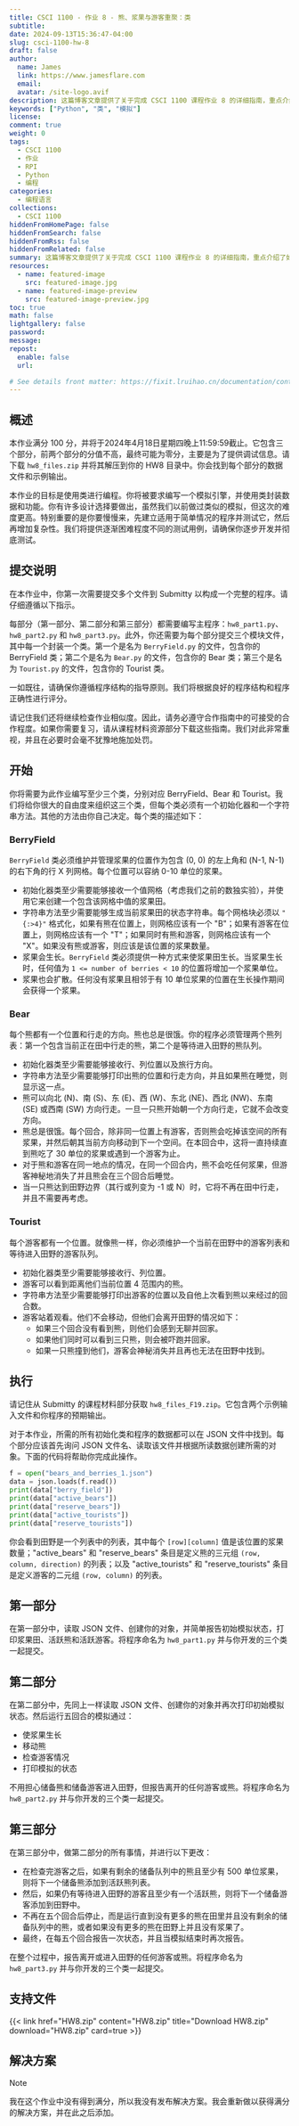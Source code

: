 ```yaml
---
title: CSCI 1100 - 作业 8 - 熊、浆果与游客重聚：类
subtitle:
date: 2024-09-13T15:36:47-04:00
slug: csci-1100-hw-8
draft: false
author:
  name: James
  link: https://www.jamesflare.com
  email:
  avatar: /site-logo.avif
description: 这篇博客文章提供了关于完成 CSCI 1100 课程作业 8 的详细指南，重点介绍了如何使用 Python 类模拟一个有熊和游客的莓果田。它涵盖了 BerryField、Bear 和 Tourist 类的创建，以及提交作业的说明。
keywords: ["Python", "类", "模拟"]
license:
comment: true
weight: 0
tags:
  - CSCI 1100
  - 作业
  - RPI
  - Python
  - 编程
categories:
  - 编程语言
collections:
  - CSCI 1100
hiddenFromHomePage: false
hiddenFromSearch: false
hiddenFromRss: false
hiddenFromRelated: false
summary: 这篇博客文章提供了关于完成 CSCI 1100 课程作业 8 的详细指南，重点介绍了如何使用 Python 类模拟一个有熊和游客的莓果田。它涵盖了 BerryField、Bear 和 Tourist 类的创建，以及提交作业的说明。
resources:
  - name: featured-image
    src: featured-image.jpg
  - name: featured-image-preview
    src: featured-image-preview.jpg
toc: true
math: false
lightgallery: false
password:
message:
repost:
  enable: false
  url:

# See details front matter: https://fixit.lruihao.cn/documentation/content-management/introduction/#front-matter
---
```


<!--more-->

## 概述
  
本作业满分 100 分，并将于2024年4月18日星期四晚上11:59:59截止。它包含三个部分，前两个部分的分值不高，最终可能为零分，主要是为了提供调试信息。请下载 `hw8_files.zip` 并将其解压到你的 HW8 目录中。你会找到每个部分的数据文件和示例输出。

本作业的目标是使用类进行编程。你将被要求编写一个模拟引擎，并使用类封装数据和功能。你有许多设计选择要做出，虽然我们以前做过类似的模拟，但这次的难度更高。特别重要的是你要慢慢来，先建立适用于简单情况的程序并测试它，然后再增加复杂性。我们将提供逐渐困难程度不同的测试用例，请确保你逐步开发并彻底测试。

## 提交说明

在本作业中，你第一次需要提交多个文件到 Submitty 以构成一个完整的程序。请仔细遵循以下指示。

每部分（第一部分、第二部分和第三部分）都需要编写主程序：`hw8_part1.py`、`hw8_part2.py` 和 `hw8_part3.py`。此外，你还需要为每个部分提交三个模块文件，其中每一个封装一个类。第一个是名为 `BerryField.py` 的文件，包含你的 BerryField 类；第二个是名为 `Bear.py` 的文件，包含你的 Bear 类；第三个是名为 `Tourist.py` 的文件，包含你的 Tourist 类。

一如既往，请确保你遵循程序结构的指导原则。我们将根据良好的程序结构和程序正确性进行评分。

请记住我们还将继续检查作业相似度。因此，请务必遵守合作指南中的可接受的合作程度。如果你需要复习，请从课程材料资源部分下载这些指南。我们对此非常重视，并且在必要时会毫不犹豫地施加处罚。

## 开始

你将需要为此作业编写至少三个类，分别对应 BerryField、Bear 和 Tourist。我们将给你很大的自由度来组织这三个类，但每个类必须有一个初始化器和一个字符串方法。其他的方法由你自己决定。每个类的描述如下：

### BerryField

`BerryField` 类必须维护并管理浆果的位置作为包含 (0, 0) 的左上角和 (N-1, N-1) 的右下角的行 X 列网格。每个位置可以容纳 0-10 单位的浆果。

- 初始化器类至少需要能够接收一个值网格（考虑我们之前的数独实验），并使用它来创建一个包含该网格中值的浆果田。
- 字符串方法至少需要能够生成当前浆果田的状态字符串。每个网格块必须以 `"{:>4}"` 格式化，如果有熊在位置上，则网格应该有一个 "B"；如果有游客在位置上，则网格应该有一个 "T"；如果同时有熊和游客，则网格应该有一个 "X"。如果没有熊或游客，则应该是该位置的浆果数量。
- 浆果会生长。`BerryField` 类必须提供一种方式来使浆果田生长。当浆果生长时，任何值为 `1 <= number of berries < 10` 的位置将增加一个浆果单位。
- 浆果也会扩散。任何没有浆果且相邻于有 10 单位浆果的位置在生长操作期间会获得一个浆果。

### Bear

每个熊都有一个位置和行走的方向。熊也总是很饿。你的程序必须管理两个熊列表：第一个包含当前正在田中行走的熊，第二个是等待进入田野的熊队列。

- 初始化器类至少需要能够接收行、列位置以及旅行方向。
- 字符串方法至少需要能够打印出熊的位置和行走方向，并且如果熊在睡觉，则显示这一点。
- 熊可以向北 (N)、南 (S)、东 (E)、西 (W)、东北 (NE)、西北 (NW)、东南 (SE) 或西南 (SW) 方向行走。一旦一只熊开始朝一个方向行走，它就不会改变方向。
- 熊总是很饿。每个回合，除非同一位置上有游客，否则熊会吃掉该空间的所有浆果，并然后朝其当前方向移动到下一个空间。在本回合中，这将一直持续直到熊吃了 30 单位的浆果或遇到一个游客为止。
- 对于熊和游客在同一地点的情况，在同一个回合内，熊不会吃任何浆果，但游客神秘地消失了并且熊会在三个回合后睡觉。
- 当一只熊达到田野边界（其行或列变为 -1 或 N）时，它将不再在田中行走，并且不需要再考虑。

### Tourist

每个游客都有一个位置。就像熊一样，你必须维护一个当前在田野中的游客列表和等待进入田野的游客队列。

- 初始化器类至少需要能够接收行、列位置。
- 游客可以看到距离他们当前位置 4 范围内的熊。
- 字符串方法至少需要能够打印出游客的位置以及自他上次看到熊以来经过的回合数。
- 游客站着观看。他们不会移动，但他们会离开田野的情况如下：
  - 如果三个回合没有看到熊，则他们会感到无聊并回家。
  - 如果他们同时可以看到三只熊，则会被吓跑并回家。
  - 如果一只熊撞到他们，游客会神秘消失并且再也无法在田野中找到。

## 执行

请记住从 Submitty 的课程材料部分获取 `hw8_files_F19.zip`。它包含两个示例输入文件和你程序的预期输出。

对于本作业，所需的所有初始化类和程序的数据都可以在 JSON 文件中找到。每个部分应该首先询问 JSON 文件名、读取该文件并根据所读数据创建所需的对象。下面的代码将帮助你完成此操作。

```python
f = open("bears_and_berries_1.json")
data = json.loads(f.read())
print(data["berry_field"])
print(data["active_bears"])
print(data["reserve_bears"])
print(data["active_tourists"])
print(data["reserve_tourists"])
```

你会看到田野是一个列表中的列表，其中每个 `[row][column]` 值是该位置的浆果数量；"active_bears" 和 "reserve_bears" 条目是定义熊的三元组 `(row, column, direction)` 的列表；以及 "active_tourists" 和 "reserve_tourists" 条目是定义游客的二元组 `(row, column)` 的列表。

## 第一部分

在第一部分中，读取 JSON 文件、创建你的对象，并简单报告初始模拟状态，打印浆果田、活跃熊和活跃游客。将程序命名为 `hw8_part1.py` 并与你开发的三个类一起提交。

## 第二部分

在第二部分中，先同上一样读取 JSON 文件、创建你的对象并再次打印初始模拟状态。然后运行五回合的模拟通过：

- 使浆果生长
- 移动熊
- 检查游客情况
- 打印模拟的状态

不用担心储备熊和储备游客进入田野，但报告离开的任何游客或熊。将程序命名为 `hw8_part2.py` 并与你开发的三个类一起提交。

## 第三部分

在第三部分中，做第二部分的所有事情，并进行以下更改：

- 在检查完游客之后，如果有剩余的储备队列中的熊且至少有 500 单位浆果，则将下一个储备熊添加到活跃熊列表。
- 然后，如果仍有等待进入田野的游客且至少有一个活跃熊，则将下一个储备游客添加到田野中。
- 不再在五个回合后停止，而是运行直到没有更多的熊在田里并且没有剩余的储备队列中的熊，或者如果没有更多的熊在田野上并且没有浆果了。
- 最终，在每五个回合报告一次状态，并且当模拟结束时再次报告。

在整个过程中，报告离开或进入田野的任何游客或熊。将程序命名为 `hw8_part3.py` 并与你开发的三个类一起提交。

## 支持文件

{{< link href="HW8.zip" content="HW8.zip" title="Download HW8.zip" download="HW8.zip" card=true >}}

## 解决方案

> [!NOTE]
> 我在这个作业中没有得到满分，所以我没有发布解决方案。我会重新做以获得满分的解决方案，并在此之后添加。